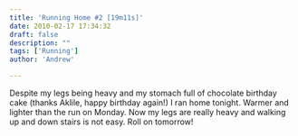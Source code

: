 ```yaml
---
title: 'Running Home #2 [19m11s]'
date: 2010-02-17 17:34:32
draft: false
description: ""
tags: ['Running']
author: 'Andrew'

---
```


Despite my legs being heavy and my stomach full of chocolate birthday cake (thanks Aklile, happy birthday again!) I ran home tonight. Warmer and lighter than the run on Monday. Now my legs are really heavy and walking up and down stairs is not easy. Roll on tomorrow!
